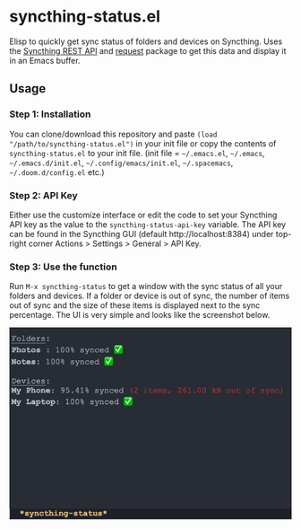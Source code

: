 # syncthing-status.el
Elisp to quickly get sync status of folders and devices on Syncthing. Uses the [Syncthing REST API](https://docs.syncthing.net/dev/rest.html) and [request](https://github.com/tkf/emacs-request/tree/master) package to get this data and display it in an Emacs buffer.

## Usage
### Step 1: Installation
You can clone/download this repository and paste `(load "/path/to/syncthing-status.el")` in your init file or copy the contents of `syncthing-status.el` to your init file.
(init file = `~/.emacs.el`, `~/.emacs`, `~/.emacs.d/init.el`, `~/.config/emacs/init.el`, `~/.spacemacs`, `~/.doom.d/config.el` etc.)

### Step 2: API Key
Either use the customize interface or edit the code to set your Syncthing API key as the value to the `syncthing-status-api-key` variable. The API key can be found in the Syncthing GUI (default http://localhost:8384) under top-right corner Actions > Settings > General > API Key.

### Step 3: Use the function
Run `M-x syncthing-status` to get a window with the sync status of all your folders and devices. If a folder or device is out of sync, the number of items out of sync and the size of these items is displayed next to the sync percentage. The UI is very simple and looks like the screenshot below.

![Screenshot of *syncthing-status* buffer](syncthing-status-screenshot.png)

